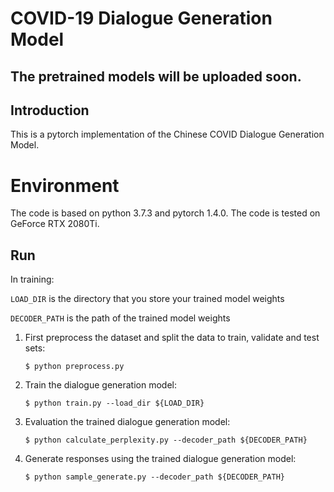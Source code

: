 # COVID-19 Dialogue Generation Model

## The pretrained models will be uploaded soon.

## Introduction

This is a pytorch implementation of the Chinese COVID Dialogue Generation Model.

# Environment

The code is based on python 3.7.3 and pytorch 1.4.0. The code is tested on GeForce RTX 2080Ti.

## Run

In training:

`LOAD_DIR` is the directory that you store your trained model weights

`DECODER_PATH` is the path of the trained model weights

1. First preprocess the dataset and split the data to train, validate and test sets:

   ```shell
   $ python preprocess.py
   ```

2. Train the dialogue generation model:

   ``` shell
   $ python train.py --load_dir ${LOAD_DIR}
   ```

3. Evaluation the trained dialogue generation model:

   ```shell
   $ python calculate_perplexity.py --decoder_path ${DECODER_PATH}
   ```

4. Generate responses using the trained dialogue generation model:

   ```shell
   $ python sample_generate.py --decoder_path ${DECODER_PATH}
   ```



